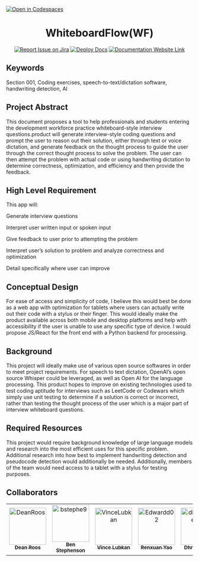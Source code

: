 [![Open in Codespaces](https://classroom.github.com/assets/launch-codespace-2972f46106e565e64193e422d61a12cf1da4916b45550586e14ef0a7c637dd04.svg)](https://classroom.github.com/open-in-codespaces?assignment_repo_id=15804769)
<div align="center">

# WhiteboardFlow(WF)
[![Report Issue on Jira](https://img.shields.io/badge/Report%20Issues-Jira-0052CC?style=flat&logo=jira-software)](https://temple-cis-projects-in-cs.atlassian.net/jira/software/c/projects/DT/issues)
[![Deploy Docs](https://github.com/ApplebaumIan/tu-cis-4398-docs-template/actions/workflows/deploy.yml/badge.svg)](https://github.com/ApplebaumIan/tu-cis-4398-docs-template/actions/workflows/deploy.yml)
[![Documentation Website Link](https://img.shields.io/badge/-Documentation%20Website-brightgreen)](https://capstone-projects-2024-fall.github.io/project-whiteboardflow/)


</div>


## Keywords

Section 001, Coding exercises, speech-to-text/dictation software, handwriting detection, AI

## Project Abstract

This document proposes a tool to help professionals and students entering the development workforce practice whiteboard-style interview questions.product will generate interview-style coding questions and prompt the user to reason out their solution, either through text or voice dictation, and generate feedback on the thought process to guide the user through the correct thought process to solve the problem. The user can then attempt the problem with actual code or using handwriting dictation to determine correctness, optimization, and efficiency and then provide the feedback.

## High Level Requirement

This app will:

Generate interview questions

Interpret user written input or spoken input

Give feedback to user prior to attempting the problem

Interpret user’s solution to problem and analyze correctness and optimization

Detail specifically where user can improve

## Conceptual Design

For ease of access and simplicity of code, I believe this would best be done as a web app with optimization for tablets where users can actually write out their code with a stylus or their finger. This would ideally make the product available across both mobile and desktop platforms and help with accessibility if the user is unable to use any specific type of device. I would propose JS/React for the front end with a Python backend for processing. 

## Background

This project will ideally make use of various open source softwares in order to meet project requirements. For speech to text dictation, OpenAI’s open source Whisper could be leveraged, as well as Open AI for the language processing. This product hopes to improve on existing technologies used to test coding aptitude for interviews such as LeetCode or Codewars which simply use unit testing to determine if a solution is correct or incorrect, rather than testing the thought process of the user which is a major part of interview whiteboard questions. 

## Required Resources

This project would require background knowledge of large language models and research into the most efficient uses for this specific problem. Additional research into how best to implement handwriting detection and pseudocode detection would additionally be needed. Additionally, members of the team would need access to a tablet with a stylus for testing purposes. 

## Collaborators

[//]: # ( readme: collaborators -start )
<table>
<tr>
    <td align="center">
        <a href="https://github.com/DeanRoos">
            <img src="https://avatars.githubusercontent.com/u/143642744?v=4" width="100;" alt="DeanRoos"/>
            <br />
            <sub><b>Dean Roos</b></sub>
        </a>
    </td>
    <td align="center">
        <a href="https://github.com/bstephe9">
            <img src="https://avatars.githubusercontent.com/u/123014920?v=4" width="100;" alt="bstephe9"/>
            <br />
            <sub><b>Ben Stephenson</b></sub>
        </a>
    </td>
    <td align="center">
        <a href="https://github.com/VinceLukban">
            <img src="https://avatars.githubusercontent.com/u/112022481?v=4" width="100;" alt="VinceLubkan"/>
            <br />
            <sub><b>Vince Lubkan</b></sub>
        </a>
    </td>
    <td align="center">
        <a href="https://github.com/Edwardd02">
            <img src="https://avatars.githubusercontent.com/u/122767943?v=4" width="100;" alt="Edwardd02"/>
            <br />
            <sub><b>Renxuan Yao</b></sub>
        </a>
    </td>
    <td align="center">
        <a href="https://github.com/dhruvilpatel999">
            <img src="https://avatars.githubusercontent.com/u/112565839?v=4" width="100;" alt="dhruvilpatel999"/>
            <br />
            <sub><b>Dhruvil Patel</b></sub>
        </a>
    </td></tr>
</table>

[//]: # ( readme: collaborators -end )
